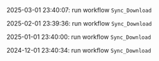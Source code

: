 2025-03-01 23:40:07: run workflow `Sync_Download` 

2025-02-01 23:39:36: run workflow `Sync_Download` 

2025-01-01 23:40:00: run workflow `Sync_Download` 

2024-12-01 23:40:34: run workflow `Sync_Download` 


